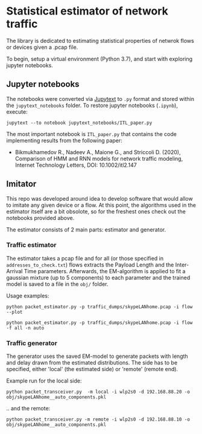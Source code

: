 # Statistical estimator of network traffic

The library is dedicated to estimating statistical properties of netwrok flows or devices
 given a .pcap file. 

To begin, setup a virtual environment (Python 3.7), and start with exploring 
jupyter notebooks.

## Jupyter notebooks

The notebooks were converted via [Jupytext](https://github.com/mwouts/jupytext) to 
`.py` format and stored within the 
`jupytext_notebooks` folder. To restore jupyter notebooks (`.ipynb`), execute:

    jupytext --to notebook jupytext_notebooks/ITL_paper.py 


The most important notebook is `ITL_paper.py` that contains the code implementing results
from the following paper:
 
* Bikmukhamedov R., Nadeev A., Maione G., and Striccoli D. (2020), Comparison of HMM and RNN
models for network traffic modeling, Internet Technology Letters, DOI: 10.1002/itl2.147

 
## Imitator

This repo was developed around idea to develop software that would allow to imitate
any given device or a flow. At this point, the algorithms used in the estimator itself
are a bit obsolote, so for the freshest ones check out the notebooks provided above. 

The estimator consists of 2 main parts: estimator and generator.

### Traffic estimator

The estimator takes a pcap file and for all (or those specified in `addresses_to_check.txt`) 
flows extracts the Payload Length and the Inter-Arrival Time parameters. 
Afterwards, the EM-algorithm is applied to fit a gaussian mixture (up to 5 components) 
to each parameter and the trained model is saved to a file in the `obj/` folder.

Usage examples:
    
    python packet_estimator.py -p traffic_dumps/skypeLANhome.pcap -i flow --plot

    python packet_estimator.py -p traffic_dumps/skypeLANhome.pcap -i flow -f all -n auto


### Traffic generator

The generator uses the saved EM-model to generate packets with length and delay drawn from the estimated distributions. The side has to be specified, either 'local' (the estimated side) or 'remote' (remote end).   

Example run for the local side:

    python packet_transceiver.py  -m local -i wlp2s0 -d 192.168.88.20 -o obj/skypeLANhome__auto_components.pkl

.. and the remote:

    python packet_transceiver.py -m remote -i wlp2s0 -d 192.168.88.10 -o obj/skypeLANhome__auto_components.pkl
   

